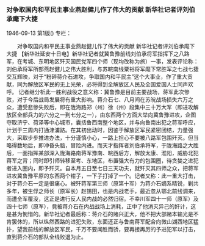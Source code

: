### 对争取国内和平民主事业燕赵健儿作了伟大的贡献  新华社记者评刘伯承麾下大捷

1946-09-13
第1版()
专栏：

　　对争取国内和平民主事业燕赵健儿作了伟大的贡献
    新华社记者评刘伯承麾下大捷
    【新华社延安十日电】新华社记者就冀鲁豫前线刘伯承将军指挥下之八路军，在考城、东明地区歼灭国民党军四个师（现均改称为旅）一事，发表评论称：刘伯承将军所部燕赵健儿之伟大胜利，与苏皖南线粟裕将军麾下常胜军之七战七捷交互辉映，对于“粉碎蒋介石进攻，争取国内和平民主”这个大事业，作了重大贡献，同为解放区军民的无上光荣，必将得到全解放区人民及全国爱国人士同声欢呼。
    记者继分析此一胜利战役之意义称：冀鲁豫是目前主要战场，蒋军此次惨败，对于今后战局发展将有重大影响。蒋介石七、八月间在苏皖战场损失六万之众，遭受悲惨失败后，即在陇海路郑（州）徐（州）段集中三十万大军（即进攻解放区全部兵力的六分之一到七分之一），由东西两个方面大举向冀鲁豫进攻，企图夺取济宁、荷泽等中心城市，囊括鲁西南整个地区，并与向鲁南出犯之蒋军呼应，计划于三周内打通津浦路。在其初出动时，因鉴于解放区军民紧密团结，力量强大，采取步步推进办法，十分谨慎小心，一路上担心不要被八路军包围歼灭。但当略得数地后，即冲昏头脑，冒险内进。而天才指挥者刘伯承将军，于陇海路之大胜后，一面指挥某部深入陇海路南蒋军豫南、皖西后方，解放太康、淮阳，威胁北犯蒋军之背；同时即引师转移至考、东地区，布置强大有力的包围圈，待贪婪之进犯者进入圈内，即予歼灭。自本月五日至七日三天功夫，就歼灭其四师之众，把蒋军进攻冀鲁豫平原的东西两个钳子，一下子打掉了一个。记者又称：此一重大打击，对于蒋介石一定是很痛心。被歼蒋军第三师（原第十军）为蒋介石嫡系精锐，剿共多年，被生俘之师长（原军长）赵锡田，也是内战老手，最近忽从鄂北前线调来，而遭全军覆没，这正是进行反人民内战的必然归宿。不幸川军四十一师（原军）及四十七师（原军），竟被蒋介石在内战战场上消耗，正中了他消灭异己的奸计，这是甚为惋惜的。新华社记者最后称：蒋介石的赌兴正大，他不把大部赌本输光是不肯罢休的，所以纵然西路的进犯失败，东面还正与鲁南蒋军配合向微山湖西地区猛扑，望我前线的解放区军民，千万不要闻胜而骄，要再接再厉的予进犯军以打击，直到蒋介石的部队全线败退为止。

